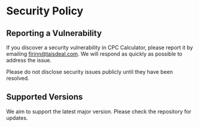 # Security Policy

## Reporting a Vulnerability

If you discover a security vulnerability in CPC Calculator, please report it by emailing firinn@taisdeal.com. We will respond as quickly as possible to address the issue.

Please do not disclose security issues publicly until they have been resolved.

## Supported Versions

We aim to support the latest major version. Please check the repository for updates.
